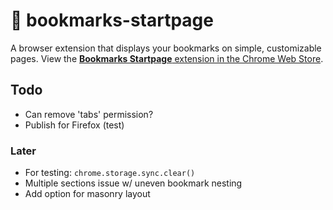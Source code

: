 
# 🔖 bookmarks-startpage

A browser extension that displays your bookmarks on simple, customizable pages. View the [**Bookmarks Startpage** extension in the Chrome Web Store](https://chromewebstore.google.com/detail/bookmarks-startpage/nkbcfcjndkpjejdfekeemdelppjdmlga).

## Todo

- Can remove 'tabs' permission?
- Publish for Firefox (test)

### Later

- For testing: `chrome.storage.sync.clear()`
- Multiple sections issue w/ uneven bookmark nesting
- Add option for masonry layout
